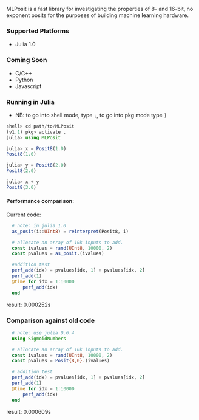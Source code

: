 
MLPosit is a fast library for investigating the properties of 8- and 16-bit,
no exponent posits for the purposes of building machine learning hardware.

### Supported Platforms

-  Julia 1.0

### Coming Soon

-  C/C++
-  Python
-  Javascript

### Running in Julia

- NB: to go into shell mode, type `;`, to go into pkg mode type `]`

```julia
shell> cd path/to/MLPosit
(v1.1) pkg> activate .
julia> using MLPosit

julia> x = Posit8(1.0)
Posit8(1.0)

julia> y = Posit8(2.0)
Posit8(2.0)

julia> x + y
Posit8(3.0)
```

#### Performance comparison:

Current code:

```julia
  # note: in julia 1.0
  as_posit(i::UInt8) = reinterpret(Posit8, i)

  # allocate an array of 10k inputs to add.
  const ivalues = rand(UInt8, 10000, 2)
  const pvalues = as_posit.(ivalues)

  #addition test
  perf_add(idx) = pvalues[idx, 1] + pvalues[idx, 2]
  perf_add(1)
  @time for idx = 1:10000
      perf_add(idx)
  end
```

result:
0.000252s

### Comparison against old code

```julia
  # note: use julia 0.6.4
  using SigmoidNumbers

  # allocate an array of 10k inputs to add.
  const ivalues = rand(UInt8, 10000, 2)
  const pvalues = Posit{8,0}.(ivalues)

  # addition test
  perf_add(idx) = pvalues[idx, 1] + pvalues[idx, 2]
  perf_add(1)
  @time for idx = 1:10000
      perf_add(idx)
  end
```
result:
0.000609s
